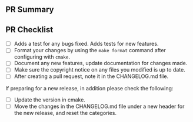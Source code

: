 <!--Provide a general summary of your changes in the title above, for
example "fix bug in ideal gas EOS.".  Please avoid
non-descriptive titles such as "Addresses issue #8576".-->

## PR Summary

<!--Please provide at least 1-2 sentences describing the pull request in
detail.  Why is this change required?  What problem does it solve?-->

<!--If it fixes an open issue, please link to the issue here.-->

## PR Checklist

<!-- Note that some of these check boxes may not apply to all pull requests -->

- [ ] Adds a test for any bugs fixed. Adds tests for new features.
- [ ] Format your changes by using the `make format` command after configuring with `cmake`.
- [ ] Document any new features, update documentation for changes made.
- [ ] Make sure the copyright notice on any files you modified is up to date.
- [ ] After creating a pull request, note it in the CHANGELOG.md file.

If preparing for a new release, in addition please check the following:
- [ ] Update the version in cmake.
- [ ] Move the changes in the CHANGELOG.md file under a new header for the new release, and reset the categories.

